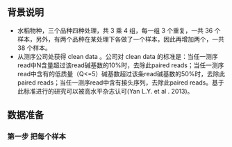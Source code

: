 ## 背景说明
* 水稻物种，三个品种四种处理，共 3 乘 4 组，每一组 3 个重复，一共 36 个样本，另外，有两个品种在某处理下各做了一个样本，因此再增加两个，一共 38 个样本。
* 从测序公司处获得 clean data 。公司对 clean data 的标准是：当任一测序read中N含量超过该read碱基数的10%时，去除此paired reads；当任一测序read中含有的低质量（Q<=5）碱基数超过该条read碱基数的50%时，去除此paired reads；当任一测序read中含有接头序列，去除此paired reads。基于此标准进行的研究可以被高水平杂志认可(Yan L.Y. et al . 2013)。

## 数据准备
### 第一步 把每个样本

